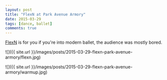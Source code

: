 ```yaml
---
layout: post
title: "FlexN at Park Avenue Armory"
date: 2015-03-29
tags: [dance, ballet]
comments: true
---
```

<a href='http://www.armoryonpark.org/programs_events/detail/flexn'>FlexN</a> is for you if you're into modern ballet, the audience was mostly bored.

![]({{ site.url }}/images/posts/2015-03-29-flexn-park-avenue-armory/flexn.jpg)

![]({{ site.url }}/images/posts/2015-03-29-flexn-park-avenue-armory/warmup.jpg)
